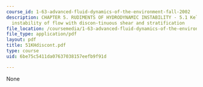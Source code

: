 ```yaml
---
course_id: 1-63-advanced-fluid-dynamics-of-the-environment-fall-2002
description: CHAPTER 5. RUDIMENTS OF HYDRODYNAMIC INSTABILITY - 5.1 Kelvin-Helmholtz
  instability of flow with discon-tinuous shear and stratification
file_location: /coursemedia/1-63-advanced-fluid-dynamics-of-the-environment-fall-2002/6be75c5411da07637038157eefb9f91d_51KHdiscont.pdf
file_type: application/pdf
layout: pdf
title: 51KHdiscont.pdf
type: course
uid: 6be75c5411da07637038157eefb9f91d

---
```

None